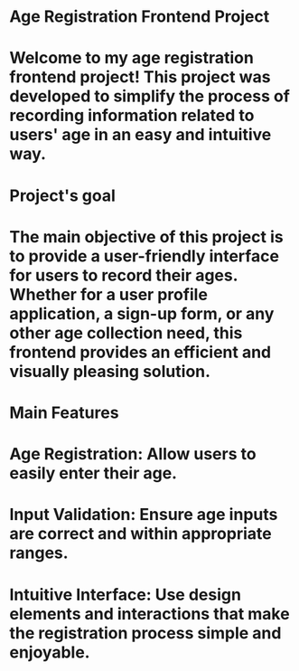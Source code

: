 
# Age Registration Frontend Project


# Welcome to my age registration frontend project! This project was developed to simplify the process of recording information related to users' age in an easy and intuitive way.

# Project's goal
# The main objective of this project is to provide a user-friendly interface for users to record their ages. Whether for a user profile application, a sign-up form, or any other age collection need, this frontend provides an efficient and visually pleasing solution.

# Main Features
# Age Registration: Allow users to easily enter their age.
# Input Validation: Ensure age inputs are correct and within appropriate ranges.
# Intuitive Interface: Use design elements and interactions that make the registration process simple and enjoyable.